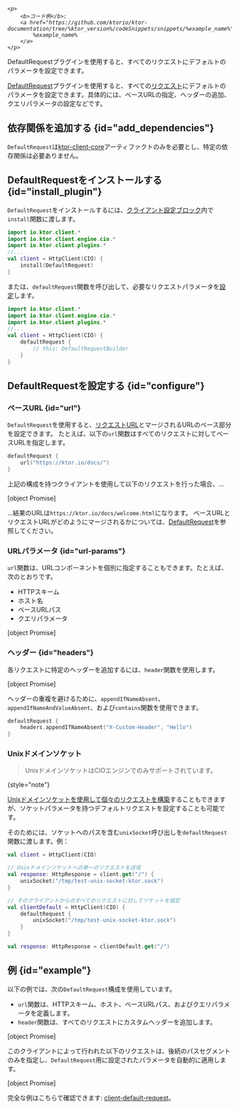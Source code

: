 [//]: # (title: デフォルトリクエスト)

<show-structure for="chapter" depth="2"/>
<primary-label ref="client-plugin"/>

<tldr>
<var name="example_name" value="client-default-request"/>

    <p>
        <b>コード例</b>:
        <a href="https://github.com/ktorio/ktor-documentation/tree/%ktor_version%/codeSnippets/snippets/%example_name%">
            %example_name%
        </a>
    </p>
    
</tldr>

<link-summary>
DefaultRequestプラグインを使用すると、すべてのリクエストにデフォルトのパラメータを設定できます。
</link-summary>

[DefaultRequest](https://api.ktor.io/ktor-client/ktor-client-core/io.ktor.client.plugins/-default-request/index.html)プラグインを使用すると、すべての[リクエスト](client-requests.md)にデフォルトのパラメータを設定できます。具体的には、ベースURLの指定、ヘッダーの追加、クエリパラメータの設定などです。

## 依存関係を追加する {id="add_dependencies"}

`DefaultRequest`は[ktor-client-core](client-dependencies.md)アーティファクトのみを必要とし、特定の依存関係は必要ありません。

## DefaultRequestをインストールする {id="install_plugin"}

`DefaultRequest`をインストールするには、[クライアント設定ブロック](client-create-and-configure.md#configure-client)内で`install`関数に渡します。

```kotlin
import io.ktor.client.*
import io.ktor.client.engine.cio.*
import io.ktor.client.plugins.*
//...
val client = HttpClient(CIO) {
    install(DefaultRequest)
}
```

または、`defaultRequest`関数を呼び出して、必要なリクエストパラメータを[設定](#configure)します。

```kotlin
import io.ktor.client.*
import io.ktor.client.engine.cio.*
import io.ktor.client.plugins.*
//...
val client = HttpClient(CIO) {
    defaultRequest {
        // this: DefaultRequestBuilder
    }
}
```

## DefaultRequestを設定する {id="configure"}

### ベースURL {id="url"}

`DefaultRequest`を使用すると、[リクエストURL](client-requests.md#url)とマージされるURLのベース部分を設定できます。
たとえば、以下の`url`関数はすべてのリクエストに対してベースURLを指定します。

```kotlin
defaultRequest {
    url("https://ktor.io/docs/")
}
```

上記の構成を持つクライアントを使用して以下のリクエストを行った場合、...

[object Promise]

...結果のURLは`https://ktor.io/docs/welcome.html`になります。
ベースURLとリクエストURLがどのようにマージされるかについては、[DefaultRequest](https://api.ktor.io/ktor-client/ktor-client-core/io.ktor.client.plugins/-default-request/index.html)を参照してください。

### URLパラメータ {id="url-params"}

`url`関数は、URLコンポーネントを個別に指定することもできます。たとえば、次のとおりです。
- HTTPスキーム
- ホスト名
- ベースURLパス
- クエリパラメータ

[object Promise]

### ヘッダー {id="headers"}

各リクエストに特定のヘッダーを追加するには、`header`関数を使用します。

[object Promise]

ヘッダーの重複を避けるために、`appendIfNameAbsent`、`appendIfNameAndValueAbsent`、および`contains`関数を使用できます。

```kotlin
defaultRequest {
    headers.appendIfNameAbsent("X-Custom-Header", "Hello")
}
```

### Unixドメインソケット

> UnixドメインソケットはCIOエンジンでのみサポートされています。
>
{style="note"}

[Unixドメインソケットを使用して個々のリクエストを構築](client-requests.md#specify-a-unix-domain-socket)することもできますが、ソケットパラメータを持つデフォルトリクエストを設定することも可能です。

そのためには、ソケットへのパスを含む`unixSocket`呼び出しを`defaultRequest`関数に渡します。例：

```kotlin
val client = HttpClient(CIO)

// Unixドメインソケットへの単一のリクエストを送信
val response: HttpResponse = client.get("/") {
    unixSocket("/tmp/test-unix-socket-ktor.sock")
}

// そのクライアントからのすべてのリクエストに対してソケットを設定
val clientDefault = HttpClient(CIO) {
    defaultRequest {
        unixSocket("/tmp/test-unix-socket-ktor.sock")
    }    
}

val response: HttpResponse = clientDefault.get("/")
```

## 例 {id="example"}

以下の例では、次の`DefaultRequest`構成を使用しています。
*   `url`関数は、HTTPスキーム、ホスト、ベースURLパス、およびクエリパラメータを定義します。
*   `header`関数は、すべてのリクエストにカスタムヘッダーを追加します。

[object Promise]

このクライアントによって行われた以下のリクエストは、後続のパスセグメントのみを指定し、`DefaultRequest`用に設定されたパラメータを自動的に適用します。

[object Promise]

完全な例はこちらで確認できます: [client-default-request](https://github.com/ktorio/ktor-documentation/tree/%ktor_version%/codeSnippets/snippets/client-default-request)。